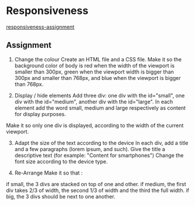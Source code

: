 # Responsiveness
[responsiveness-assignment](https://tinevancorenland.github.io/Responsiveness/)

## Assignment 

1. Change the colour
Create an HTML file and a CSS file. Make it so the background color of body is red when the width of the viewport is smaller than 300px, green when the viewport width is bigger than 300px and smaller than 768px, and blue when the viewport is bigger than 768px.

2. Display / hide elements
Add three div: one div with the id="small", one div with the id="medium", another div with the id="large". In each element add the word small, medium and large respectively as content for display purposes.

Make it so only one div is displayed, according to the width of the current viewport.

3. Adapt the size of the text according to the device
In each div, add a title and a few paragraphs (lorem ipsum, and such). Give the title a descriptive text (for example: "Content for smartphones") Change the font size according to the device type.

4. Re-Arrange
Make it so that :

if small, the 3 divs are stacked on top of one and other.
if medium, the first div takes 2/3 of width, the second 1/3 of width and the third the full width.
if big, the 3 divs should be next to one another.